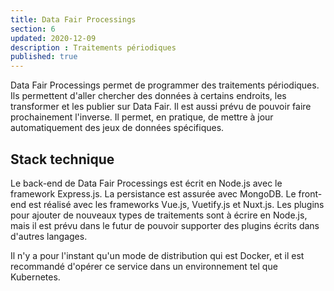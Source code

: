 ```yaml
---
title: Data Fair Processings
section: 6
updated: 2020-12-09
description : Traitements périodiques
published: true
---
```


Data&nbsp;Fair Processings permet de programmer des traitements périodiques. Ils permettent d'aller chercher des données à certains endroits, les transformer et les publier sur Data&nbsp;Fair. Il est aussi prévu de pouvoir faire prochainement l'inverse. Il permet, en pratique, de mettre à jour automatiquement des jeux de données spécifiques.

## Stack technique

Le back-end de Data&nbsp;Fair Processings est écrit en Node.js avec le framework Express.js. La persistance est assurée avec MongoDB. Le front-end est réalisé avec les frameworks Vue.js, Vuetify.js et Nuxt.js. Les plugins pour ajouter de nouveaux types de traitements sont à écrire en Node.js, mais il est prévu dans le futur de pouvoir supporter des plugins écrits dans d'autres langages.

Il n'y a pour l'instant qu'un mode de distribution qui est Docker, et il est recommandé d'opérer ce service dans un environnement tel que Kubernetes.
